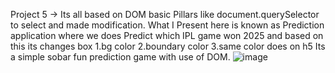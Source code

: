 Project 5 -> Its all based on DOM basic Pillars like document.querySelector to select and made modification.
What I Present here is known as Prediction application where we does Predict which IPL game won 2025 and based on this its changes box 1.bg color 2.boundary color 3.same color does on h5
Its a simple sobar fun prediction game with use of DOM.
![image](https://github.com/user-attachments/assets/3ff97af1-3e7f-42ad-9b49-e5539cc39d90)

